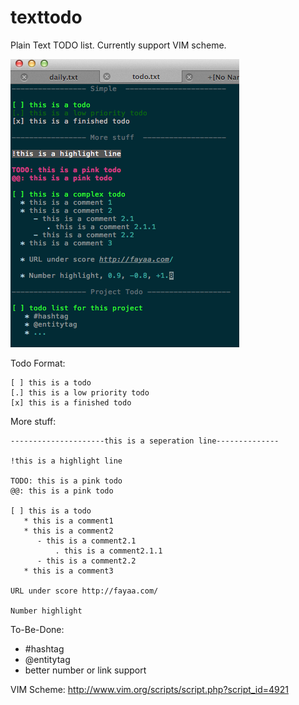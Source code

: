 texttodo
========

Plain Text TODO list. Currently support VIM scheme.

   ![alt tag](https://github.com/realfun/texttodo/blob/master/screenshots/macvim.png?raw=true)

Todo Format:

    [ ] this is a todo 
    [.] this is a low priority todo 
    [x] this is a finished todo 

More stuff:

    ---------------------this is a seperation line--------------

    !this is a highlight line 

    TODO: this is a pink todo 
    @@: this is a pink todo 

    [ ] this is a todo 
       * this is a comment1
       * this is a comment2
          - this is a comment2.1
              . this is a comment2.1.1
          - this is a comment2.2
       * this is a comment3

    URL under score http://fayaa.com/

    Number highlight


To-Be-Done:

   * #hashtag
   * @entitytag
   * better number or link support

VIM Scheme: http://www.vim.org/scripts/script.php?script_id=4921

